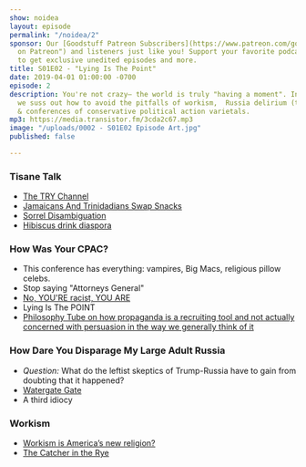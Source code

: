 ```yaml
---
show: noidea
layout: episode
permalink: "/noidea/2"
sponsor: Our [Goodstuff Patreon Subscribers](https://www.patreon.com/goodstuff "Goodstuff
  on Patreon") and listeners just like you! Support your favorite podcasts directly
  to get exclusive unedited episodes and more.
title: S01E02 - "Lying Is The Point"
date: 2019-04-01 01:00:00 -0700
episode: 2
description: You're not crazy— the world is truly "having a moment". In this episode
  we suss out how to avoid the pitfalls of workism,  Russia delirium (three kinds),
  & conferences of conservative political action varietals.
mp3: https://media.transistor.fm/3cda2c67.mp3
image: "/uploads/0002 - S01E02 Episode Art.jpg"
published: false

---
```

### Tisane Talk

* [The TRY Channel](https://www.youtube.com/channel/UCabq3No3wXbs6Ut-Pux6SzA)
* [Jamaicans And Trinidadians Swap Snacks](https://youtu.be/vRDc-iMLMwk)
* [Sorrel Disambiguation](http://bit.ly/2JyeoQ2)
* [Hibiscus drink diaspora](https://www.chowhound.com/post/jamaican-sorrel-hibiscus-300476)

### How Was Your CPAC?

* This conference has everything: vampires, Big Macs, religious pillow celebs.
* Stop saying "Attorneys General"
* [No, YOU'RE racist, YOU ARE](https://splinternews.com/laura-ingrahams-brilliant-response-to-being-called-raci-1832966369)
* Lying Is The POINT
* [Philosophy Tube on how propaganda is a recruiting tool and not actually concerned with persuasion in the way we generally think of it](https://youtu.be/bgwS_FMZ3nQ?t=2632)

### How Dare You Disparage My Large Adult Russia

* _Question:_ What do the leftist skeptics of Trump-Russia have to gain from doubting that it happened?
* [Watergate Gate](https://youtu.be/vB9JgxhXW5w)
* A third idiocy

### Workism

* [Workism is America’s new religion?](https://www.theatlantic.com/ideas/archive/2019/02/religion-workism-making-americans-miserable/583441/)
* [The Catcher in the Rye](https://en.wikipedia.org/wiki/The_Catcher_in_the_Rye)